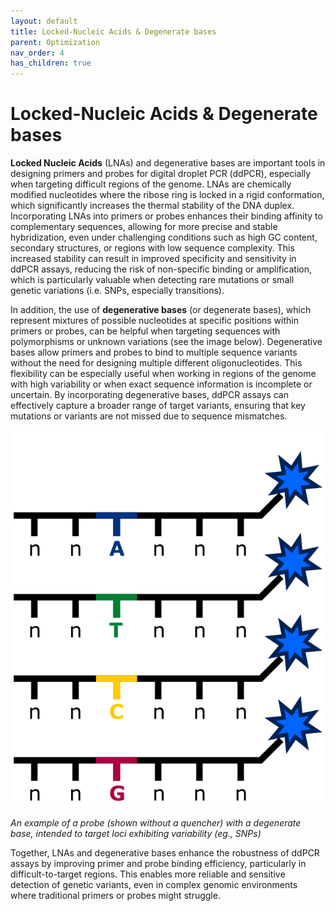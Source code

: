 ```yaml
---
layout: default
title: Locked-Nucleic Acids & Degenerate bases
parent: Optimization
nav_order: 4
has_children: true
---
```



# Locked-Nucleic Acids & Degenerate bases


**Locked Nucleic Acids** (LNAs) and degenerative bases are important tools in designing primers and probes for digital droplet PCR (ddPCR), especially when targeting difficult regions of the genome. LNAs are chemically modified nucleotides where the ribose ring is locked in a rigid conformation, which significantly increases the thermal stability of the DNA duplex. Incorporating LNAs into primers or probes enhances their binding affinity to complementary sequences, allowing for more precise and stable hybridization, even under challenging conditions such as high GC content, secondary structures, or regions with low sequence complexity. This increased stability can result in improved specificity and sensitivity in ddPCR assays, reducing the risk of non-specific binding or amplification, which is particularly valuable when detecting rare mutations or small genetic variations (i.e. SNPs, especially transitions).

In addition, the use of **degenerative bases** (or degenerate bases), which represent mixtures of possible nucleotides at specific positions within primers or probes, can be helpful when targeting sequences with polymorphisms or unknown variations (see the image below). Degenerative bases allow primers and probes to bind to multiple sequence variants without the need for designing multiple different oligonucleotides. This flexibility can be especially useful when working in regions of the genome with high variability or when exact sequence information is incomplete or uncertain. By incorporating degenerative bases, ddPCR assays can effectively capture a broader range of target variants, ensuring that key mutations or variants are not missed due to sequence mismatches.

![degen_probes.png](Locked-Nucleic%20Acids%20&%20Degenerate%20bases/degen_probes.png)

*An example of a probe (shown without a quencher) with a degenerate base, intended to target loci exhibiting variability (eg., SNPs)*

Together, LNAs and degenerative bases enhance the robustness of ddPCR assays by improving primer and probe binding efficiency, particularly in difficult-to-target regions. This enables more reliable and sensitive detection of genetic variants, even in complex genomic environments where traditional primers or probes might struggle.
